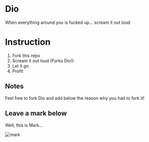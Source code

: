 # Dio
When everything around you is fucked up... scream it out loud

# Instruction

1. Fork this repo
2. Scream it out loud (Forko Dio!)
3. Let it go
4. Profit
 
## Notes

Feel free to fork Dio and add below the reason why you had to fork it!

## Leave a mark below
Well, this is Mark...

![mark](https://github.com/cyberaz0r/Dio/assets/35109470/c5826b0e-420b-48e7-8d7a-06c706f7518b)
